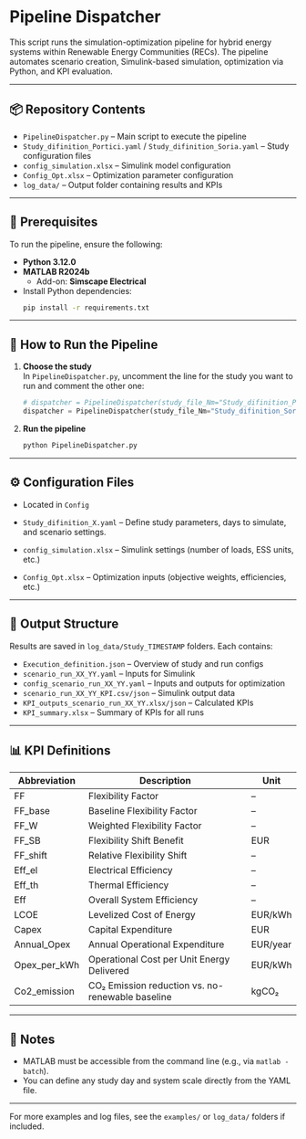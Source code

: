 
# Pipeline Dispatcher

This script runs the simulation-optimization pipeline for hybrid energy systems within Renewable Energy Communities (RECs). The pipeline automates scenario creation, Simulink-based simulation, optimization via Python, and KPI evaluation.

---

## 📦 Repository Contents

- `PipelineDispatcher.py` – Main script to execute the pipeline
- `Study_difinition_Portici.yaml` / `Study_difinition_Soria.yaml` – Study configuration files
- `config_simulation.xlsx` – Simulink model configuration
- `Config_Opt.xlsx` – Optimization parameter configuration
- `log_data/` – Output folder containing results and KPIs

---

## 🔧 Prerequisites

To run the pipeline, ensure the following:

- **Python 3.12.0**
- **MATLAB R2024b**
  - Add-on: **Simscape Electrical**
- Install Python dependencies:
  ```bash
  pip install -r requirements.txt
  ```

---

## 🚀 How to Run the Pipeline

1. **Choose the study**  
   In `PipelineDispatcher.py`, uncomment the line for the study you want to run and comment the other one:
   ```python
   # dispatcher = PipelineDispatcher(study_file_Nm="Study_difinition_Portici")
   dispatcher = PipelineDispatcher(study_file_Nm="Study_difinition_Soria")
   ```

2. **Run the pipeline**
   ```bash
   python PipelineDispatcher.py
   ```

---

## ⚙️ Configuration Files
- Located in `Config`

- `Study_difinition_X.yaml` – Define study parameters, days to simulate, and scenario settings.
- `config_simulation.xlsx` – Simulink settings (number of loads, ESS units, etc.)
- `Config_Opt.xlsx` – Optimization inputs (objective weights, efficiencies, etc.)

---

## 📁 Output Structure

Results are saved in `log_data/Study_TIMESTAMP` folders. Each contains:

- `Execution_definition.json` – Overview of study and run configs
- `scenario_run_XX_YY.yaml` – Inputs for Simulink
- `config_scenario_run_XX_YY.yaml` – Inputs and outputs for optimization
- `scenario_run_XX_YY_KPI.csv/json` – Simulink output data
- `KPI_outputs_scenario_run_XX_YY.xlsx/json` – Calculated KPIs
- `KPI_summary.xlsx` – Summary of KPIs for all runs

---

## 📊 KPI Definitions

| Abbreviation   | Description                                                  | Unit       |
|----------------|--------------------------------------------------------------|------------|
| FF             | Flexibility Factor                                           | –          |
| FF_base        | Baseline Flexibility Factor                                  | –          |
| FF_W           | Weighted Flexibility Factor                                  | –          |
| FF_SB          | Flexibility Shift Benefit                                    | EUR        |
| FF_shift       | Relative Flexibility Shift                                   | –          |
| Eff_el         | Electrical Efficiency                                        | –          |
| Eff_th         | Thermal Efficiency                                           | –          |
| Eff            | Overall System Efficiency                                    | –          |
| LCOE           | Levelized Cost of Energy                                     | EUR/kWh    |
| Capex          | Capital Expenditure                                          | EUR        |
| Annual_Opex    | Annual Operational Expenditure                               | EUR/year   |
| Opex_per_kWh   | Operational Cost per Unit Energy Delivered                   | EUR/kWh    |
| Co2_emission   | CO₂ Emission reduction vs. no-renewable baseline             | kgCO₂      |

---

## 📎 Notes

- MATLAB must be accessible from the command line (e.g., via `matlab -batch`).
- You can define any study day and system scale directly from the YAML file.

---

For more examples and log files, see the `examples/` or `log_data/` folders if included.
